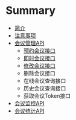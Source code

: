 # Summary

* [简介](README.md)
* [注意事项](zhu-yi-shi-xiang.md)
* [会议管理API](hui-yi-guan-li-api.md)
  * [预约会议接口](hui-yi-guan-li-api/yu-yue-hui-yi-jie-kou.md)
  * [即时会议接口](hui-yi-guan-li-api/ji-shi-hui-yi-jie-kou.md)
  * [修改会议接口](hui-yi-guan-li-api/xiu-gai-hui-yi-jie-kou.md)
  * 删除会议接口
  * 在线会议查询接口
  * 历史会议查询接口
  * 获取会议Token接口
* [会议监控API](hui-yi-jian-kong-api.md)
* [会议统计API](hui-yi-tong-ji-api.md)

